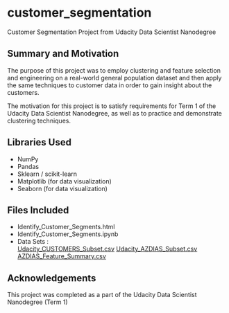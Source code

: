# customer_segmentation
Customer Segmentation Project from Udacity Data Scientist Nanodegree

## Summary and Motivation

The purpose of this project was to employ clustering and feature selection and engineering on a real-world
general population dataset and then apply the same techniques to customer data in order to gain insight about
the customers.

The motivation for this project is to satisfy requirements for Term 1 of the Udacity Data Scientist Nanodegree,
as well as to practice and demonstrate clustering techniques.

## Libraries Used

- NumPy
- Pandas
- Sklearn / scikit-learn
- Matplotlib (for data visualization)
- Seaborn (for data visualization)

## Files Included

- Identify_Customer_Segments.html
- Identify_Customer_Segments.ipynb
- Data Sets : <br>
<a href = 'https://github.com/AbdulrahmanQu/Udacity_Projects_DataScientist/blob/master/identify%20customer%20segments/Udacity_CUSTOMERS_Subset.csv'>Udacity_CUSTOMERS_Subset.csv</a>
<a href = 'https://github.com/AbdulrahmanQu/Udacity_Projects_DataScientist/blob/master/identify%20customer%20segments/Udacity_AZDIAS_Subset.csv'>Udacity_AZDIAS_Subset.csv</a>
<a href = 'https://github.com/AbdulrahmanQu/Udacity_Projects_DataScientist/blob/master/identify%20customer%20segments/AZDIAS_Feature_Summary.csv'>AZDIAS_Feature_Summary.csv</a>

## Acknowledgements

This project was completed as a part of the Udacity Data Scientist Nanodegree (Term 1)
